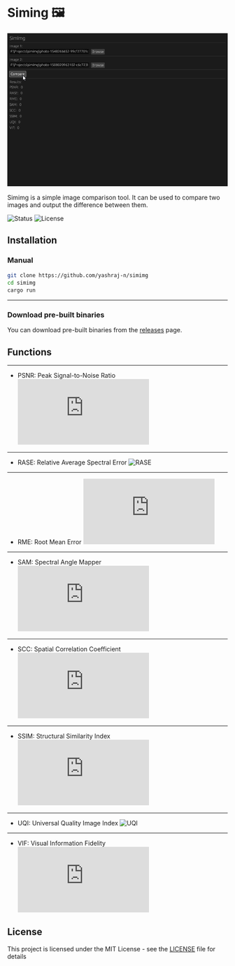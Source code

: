 # Siming 🖼

![demo](./assets/demo.gif)

Simimg is a simple image comparison tool. It can be used to compare two images and output the difference between them.

![Status](https://img.shields.io/cirrus/github/yashraj-n/simimg?style=flat-square)
![License](https://img.shields.io/github/license/yashraj-n/simimg?style=flat-square)

## Installation

### Manual

```bash
git clone https://github.com/yashraj-n/simimg
cd simimg
cargo run
```
---

### Download pre-built binaries

You can download pre-built binaries from the [releases](https://github.com/yashraj-n/simimg/releases) page.

## Functions

---
- PSNR: Peak Signal-to-Noise Ratio ![PSNR](https://latex.codecogs.com/gif.latex?PSNR%20%3D%2010%20%5Clog_%7B10%7D%20%5Cleft%20%28%20%5Cfrac%7B%5Ctext%7BMAX%7D%5E2%7D%7BMSE%7D%20%5Cright%20%29)
---

- RASE: Relative Average Spectral Error ![RASE](https://)
---
- RME: Root Mean Error ![RME](https://latex.codecogs.com/gif.latex?RME%20%3D%20%5Csqrt%7B%5Cfrac%7B1%7D%7BN%7D%20%5Csum_%7Bi%3D1%7D%5E%7BN%7D%20%28I_i%20-%20J_i%29%5E2%7D)
---
- SAM: Spectral Angle Mapper ![SAM](https://latex.codecogs.com/gif.latex?SAM%20%3D%20%5Ccos%5E%7B-1%7D%20%5Cleft%20%28%20%5Cfrac%7B%5Csum_%7Bi%3D1%7D%5E%7BN%7D%20I_i%20J_i%7D%7B%5Csqrt%7B%5Csum_%7Bi%3D1%7D%5E%7BN%7D%20I_i%5E2%7D%20%5Csqrt%7B%5Csum_%7Bi%3D1%7D%5E%7BN%7D%20J_i%5E2%7D%7D%20%5Cright%20%29)
---
- SCC: Spatial Correlation Coefficient ![SCC](https://latex.codecogs.com/gif.latex?SCC%20%3D%20%5Cfrac%7B%5Csum_%7Bi%3D1%7D%5E%7BN%7D%20%28I_i%20-%20%5Cbar%7BI%7D%29%20%28J_i%20-%20%5Cbar%7BJ%7D%29%7D%7B%5Csqrt%7B%5Csum_%7Bi%3D1%7D%5E%7BN%7D%20%28I_i%20-%20%5Cbar%7BI%7D%29%5E2%7D%20%5Csqrt%7B%5Csum_%7Bi%3D1%7D%5E%7BN%7D%20%28J_i%20-%20%5Cbar%7BJ%7D%29%5E2%7D%7D)
---
- SSIM: Structural Similarity Index ![SSIM](https://latex.codecogs.com/gif.latex?SSIM%20%3D%20%5Cfrac%7B%282%20%5Cmu_I%20%5Cmu_J%29%20%5Cleft%20%28%202%20%5Csigma_%7B%5Cmu%7D%20%5Csigma_%7B%5Cmu%7D%20%5Cright%20%29%7D%7B%28%5Cmu_I%5E2%20&plus;%20%5Cmu_J%5E2%29%20%5Cleft%20%28%20%5Csigma_I%5E2%20&plus;%20%5Csigma_J%5E2%20%5Cright%20%29%7D)
---
- UQI: Universal Quality Image Index ![UQI]()
---
- VIF: Visual Information Fidelity ![VIF](https://latex.codecogs.com/gif.latex?VIF%20%3D%20%5Cfrac%7B%5Ctext%7BMAX%7D%5E2%7D%7B%5Csigma%5E2%20%5Cleft%20%28%20%5Cfrac%7B%5Csum_%7Bi%3D1%7D%5E%7BN%7D%20%28I_i%20-%20J_i%29%5E2%7D%7B%5Csum_%7Bi%3D1%7D%5E%7BN%7D%20%28I_i%20-%20%5Cbar%7BI%7D%29%5E2%7D%20%5Cright%20%29%7D)


## License

This project is licensed under the MIT License - see the [LICENSE](LICENSE) file for details
